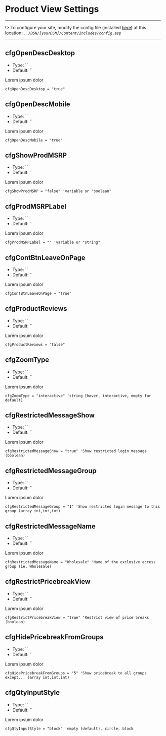 # Product View Settings
---
!> To configure your site, modify the config file (installed [here](/setup?id=installation)) at this location: *`../DSN/[yourDSN]/Content/Includes/config.asp`*

---

## cfgOpenDescDesktop
- Type: ``
- Default: ``

Lorem ipsum dolor

    cfgOpenDescDesktop = "true"
    
## cfgOpenDescMobile
- Type: ``
- Default: ``

Lorem ipsum dolor

    cfgOpenDescMobile = "true"
    

## cfgShowProdMSRP
- Type: ``
- Default: ``

Lorem ipsum dolor

    cfgShowProdMSRP = "false" 'variable or "boolean"
    
## cfgProdMSRPLabel
- Type: ``
- Default: ``

Lorem ipsum dolor

    cfgProdMSRPLabel = "" 'variable or "string"
    

## cfgContBtnLeaveOnPage
- Type: ``
- Default: ``

Lorem ipsum dolor

    cfgContBtnLeaveOnPage = "true"
    
## cfgProductReviews
- Type: ``
- Default: ``

Lorem ipsum dolor

    cfgProductReviews = "false"
    
## cfgZoomType
- Type: ``
- Default: ``

Lorem ipsum dolor

    cfgZoomType = "interactive" 'string [hover, interactive, empty for default]
    

## cfgRestrictedMessageShow
- Type: ``
- Default: ``

Lorem ipsum dolor

    cfgRestrictedMessageShow = "true" 'Show restricted login message (boolean)
    
## cfgRestrictedMessageGroup
- Type: ``
- Default: ``

Lorem ipsum dolor

    cfgRestrictedMessageGroup = "1" 'Show restricted login message to this group (array int,int,int)
    
## cfgRestrictedMessageName
- Type: ``
- Default: ``

Lorem ipsum dolor

    cfgRestrictedMessageName = "Wholesale" 'Name of the exclusive access group (ie. Wholesale)
    

## cfgRestrictPricebreakView
- Type: ``
- Default: ``

Lorem ipsum dolor

    cfgRestrictPricebreakView = "true" 'Restrict view of price breaks (boolean)
    
## cfgHidePricebreakFromGroups
- Type: ``
- Default: ``

Lorem ipsum dolor

    cfgHidePricebreakFromGroups = "5" 'Show pricebreak to all groups except... (array int,int,int)
    

## cfgQtyInputStyle
- Type: ``
- Default: ``

Lorem ipsum dolor

    cfgQtyInputStyle = "block" 'empty (default), circle, block

